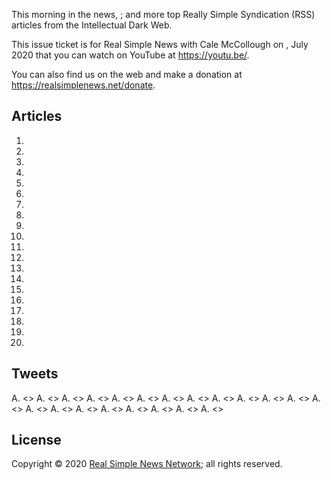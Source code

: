 

This morning in the news, ; and more top Really Simple Syndication (RSS) articles from the Intellectual Dark Web.

This issue ticket is for Real Simple News with Cale McCollough on , July  2020 that you can watch on YouTube at <https://youtu.be/>.

You can also find us on the web and make a donation at <https://realsimplenews.net/donate>.

## Articles

1. []()
1. []()
1. []()
1. []()
1. []()
1. []()
1. []()
1. []()
1. []()
1. []()
1. []()
1. []()
1. []()
1. []()
1. []()
1. []()
1. []()
1. []()
1. []()
1. []()

## Tweets

A. <>
A. <>
A. <>
A. <>
A. <>
A. <>
A. <>
A. <>
A. <>
A. <>
A. <>
A. <>
A. <>
A. <>
A. <>
A. <>
A. <>
A. <>
A. <>
A. <>
A. <>

## License

Copyright © 2020 [Real Simple News Network](https://kabukistarship.com); all rights reserved.
